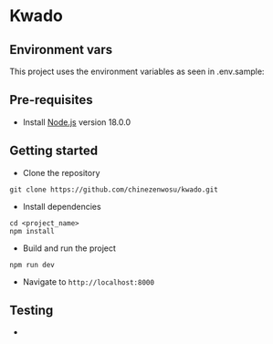# Kwado

## Environment vars

This project uses the environment variables as seen in .env.sample:

## Pre-requisites

- Install [Node.js](https://nodejs.org/en/) version 18.0.0

## Getting started

- Clone the repository

```
git clone https://github.com/chinezenwosu/kwado.git
```

- Install dependencies

```
cd <project_name>
npm install
```

- Build and run the project

```
npm run dev
```

- Navigate to `http://localhost:8000`

## Testing

-
